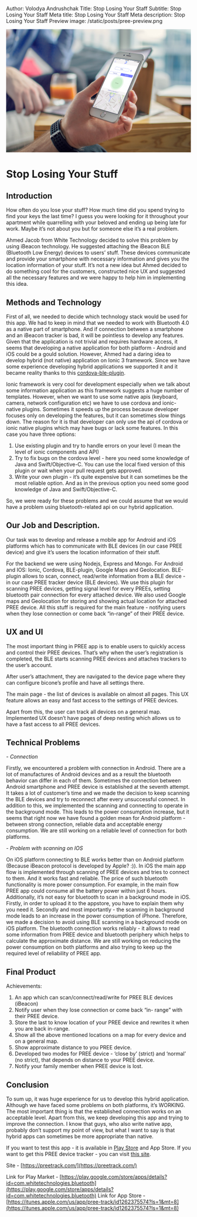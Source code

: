 Author: Volodya Andrushchak
Title: Stop Losing Your Staff
Subtitle: Stop Losing Your Staff
Meta title: Stop Losing Your Staff
Meta description: Stop Losing Your Staff
Preview image: /static/posts/pree-preview.png

![Heroes](/static/posts/pree-inartical.png)

# Stop Losing Your Stuff

## Introduction

How often do you lose your stuff? How much time did you spend trying to find your keys the last time? I guess you were looking for it throughout your apartment while quarrelling with your beloved and ending up being late for work. Maybe it’s not about you but for someone else it’s a real problem. 

Ahmed Jacob from White Technology decided to solve this problem by using iBeacon technology. He suggested attaching the iBeacon BLE (Bluetooth Low Energy) devices to users’ stuff. These devices communicate and provide your smartphone with necessary information and gives you the location information of your stuff. It’s not a new idea but Ahmed decided to do something cool for the customers, constructed nice UX and suggested all  the necessary features and we were happy to help him in implementing this idea. 

## Methods and Technology

First of all, we needed to decide which technology stack would be used for this app. We had to keep in mind that we needed to work with Bluetooth 4.0 as a native part of smartphone. And if connection between a smartphone and an iBeacon tracker is bad, it will be pointless to develop any features. Given that the application is not trivial and requires hardware access, it seems that developing a native application for both platform - Android and iOS could be a gould solution. However, Ahmed had a daring idea to develop hybrid (not native) application on Ionic 3 framework. Since we have some experience developing hybrid applications we supported it and it became reality thanks to this [cordova-ble-plugin](https://github.com/don/cordova-plugin-ble-central).

Ionic framework is very cool for development especially when we talk about some information application as this framework suggests a huge number of  templates. However, when we want to use some native apis (keyboard, camera, network configuration etc) we have to use cordova and ionic-native plugins. Sometimes it speeds up the process because developer focuses only on developing the features, but it can sometimes slow things down. The reason for it is that developer can only use the api of cordova or ionic native plugins which may have bugs or lack some features. In this case you have three options:

1. Use existing plugin and try to handle errors on your level (I mean the level of ionic components and API)
2. Try to fix bugs on the cordova level - here you need some knowledge of Java and Swift/Objective-C. You can use the local fixed version of this plugin or wait when your pull request gets approved.         
3. Write your own plugin - it’s quite expensive but it can sometimes be the most reliable option. And as in the previous option you need some good knowledge of Java and Swift/Objective-C.

So, we were ready for these problems and we could assume that we would have a problem using bluetooth-related api on our hybrid application.  

## Our Job and Description.
Our task was to develop and release a mobile app for Android and iOS platforms which has to communicate with BLE devices (in our case PREE device) and give it’s users the location information of their stuff. 

For the backend we were using Nodejs, Express and Mongo. For Android and IOS: Ionic, Cordova, BLE-plugin, Google Maps and Geolocation.
BLE-plugin allows to scan, connect, read/write information from a BLE device - in our case PREE tracker device (BLE devices). We use this plugin for scanning PREE devices, getting signal level for every PREEs, setting bluetooth pair connection for every attached device. We also used Google maps and Geolocation for storing and showing actual location for attached PREE device. All this stuff is required for the main feature - notifying users when they lose connection or come back “in-range” of their PREE device. 

## UX and UI
The most important thing in PREE app is to enable users to quickly access and control their PREE devices. That’s why when the user’s registration is completed, the BLE starts scanning PREE devices and attaches trackers to the user’s account. 

After user’s attachment, they are navigated to the device page where they can configure bicone’s profile and have all settings there.

The main page - the list of devices is available on almost all pages. This UX feature allows an easy and fast access to the settings of PREE devices. 

Apart from this, the user can track all devices on a general map.
Implemented UX doesn’t have pages of deep nesting which allows us to have a fast access to all PREE devices.

## Technical Problems

\- _Connection_ 

Firstly, we encountered a problem with connection in Android. There are a lot of manufactures of Android devices and as a result the bluetooth behavior can differ in each of them. Sometimes the connection between Android smartphone and PREE device is established at the seventh attempt. It  takes a lot of customer’s time and we made the decision to keep scanning the BLE devices and try to reconnect after every unsuccessful connect. In addition to this, we implemented the scanning and connecting to operate in the background mode.  This leads to the power consumption increase, but it seems that right now we have found a golden mean for Android platform - between strong connection, reliable data and acceptable energy consumption. We are still working on a reliable level of connection for both platforms. 

\- _Problem with scanning on IOS_

On iOS platform connecting to BLE works better than on Android platform (Because iBeacon protocol is developed by Apple? :)). In iOS the main app flow is implemented through scanning of PREE devices and tries to connect to them. And it works fast and reliable.  The price of such bluetooth functionality is  more power consumption. For example, in the main flow PREE app could consume all the battery power within just 6 hours. Additionally, it’s not easy for bluetooth to scan in a background mode in iOS. Firstly, in order to upload it to the appstore, you have to explain them why you need it. Secondly and most importantly -  the scanning in background mode leads to an increase in the power consumption of iPhone. Therefore, we made a decision to avoid using BLE scanning in a background mode on iOS platform. The bluetooth connection works reliably -  it allows to read some information from PREE device and bluetooth periphery which helps to calculate the approximate distance. We are still working on reducing the power consumption on both platforms and also trying to keep up the required level of reliability of PREE app. 

## Final Product

Achievements:

1. An app which can scan/connect/read/write for PREE BLE devices (iBeacon)
2. Notify user when they lose connection or come back “in- range” with their PREE device.
3. Store the last to know location of your PREE device and rewrites it when you are back in-range. 
4. Show all the above mentioned locations on a map for every device and on a general map.
5. Show approximate distance to you PREE device. 
6. Developed two modes for PREE device - ‘close by’ (strict) and ‘normal’ (no strict), that depends on distance to your PREE device.
7. Notify your family member when PREE device is lost.

## Conclusion
To sum up, it was huge experience for us to develop this hybrid application. Although we have faced some problems on both platforms, it’s WORKING. The most important thing is that the established connection works on an acceptable level.  Apart from this, we keep developing this app and trying to improve the connection. I know that guys, who also write native app, probably don’t support my point of view, but what I want to say is that hybrid apps can sometimes be more appropriate than native.

If you want to test this app - it is available in [Play Store](https://play.google.com/store/apps/details?id=com.whitetechnologies.bluetooth) and App Store. If you want to get this PREE device tracker - you can visit [this site](https://preetrack.com/). 

Site - [https://preetrack.com/](https://preetrack.com/)

Link for Play Market - [https://play.google.com/store/apps/details?id=com.whitetechnologies.bluetooth](https://play.google.com/store/apps/details?id=com.whitetechnologies.bluetooth)
Link for App Store - [https://itunes.apple.com/us/app/pree-track/id1262375574?ls=1&mt=8](https://itunes.apple.com/us/app/pree-track/id1262375574?ls=1&mt=8)

